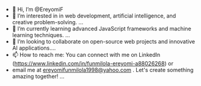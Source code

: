 - 👋 Hi, I’m @EreyomiF
- 👀 I’m interested in in web development, artificial intelligence, and creative problem-solving. ...
- 🌱 I’m currently learning advanced JavaScript frameworks and machine learning techniques. ...
- 💞️ I’m looking to collaborate on open-source web projects and innovative AI applications....
- 📫 How to reach me: You can connect with me on LinkedIn (https://www.linkedin.com/in/funmilola-ereyomi-a88026268) or
-  email me at ereyomifunmilola1998@yahoo.com . Let's create something amazing together! ...




<!---
EreyomiF/EreyomiF is a ✨ special ✨ repository because its `README.md` (this file) appears on your GitHub profile.
You can click the Preview link to take a look at your changes.
--->
